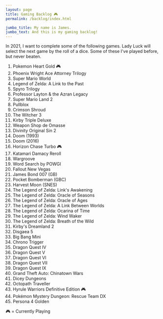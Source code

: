 ```yaml
---
layout: page
title: Gaming Backlog 🎮
permalink: /backlog/index.html

jumbo_title: My name is James.
jumbo_text: And this is my gaming backlog!
---
```


In 2021, I want to complete some of the following games. Lady Luck will select the next game by the roll of a dice. Some of these I've played before, but never beaten.

1. Pokemon Heart Gold 🎮
2. Phoenix Wright Ace Attorney Trilogy
1. Super Mario World
1. Legend of Zelda: A Link to the Past
1. Spyro Trilogy
1. Professor Layton & the Azran Legacy
1. Super Mario Land 2
1. Pullblox
1. Crimson Shroud
1. The Witcher 3
1. Kirby Triple Deluxe
1. Weapon Shop de Omasse
1. Divinity Original Sin 2
1. Doom (1993)
1. Doom (2016)
1. Horizon Chase Turbo 🎮
1. Katamari Damacy Reroll
1. Wargroove
1. Word Search by POWGI
1. Fallout New Vegas
1. James Bond 007 (GB)
1. Pocket Bomberman (GBC)
1. Harvest Moon (SNES)
1. The Legend of Zelda: Link's Awakening
1. The Legend of Zelda: Oracle of Seasons
1. The Legend of Zelda: Oracle of Ages
1. The Legend of Zelda: A Link Between Worlds
1. The Legend of Zelda: Ocarina of Time
1. The Legend of Zelda: Wind Waker
1. The Legend of Zelda: Breath of the Wild
1. Kirby's Dreamland 2
1. Disgaea 5
1. Big Bang Mini
1. Chrono Trigger
1. Dragon Quest IV
1. Dragon Quest V
1. Dragon Quest VI
1. Dragon Quest VII
1. Dragon Quest IX
1. Grand Theft Auto: Chinatown Wars
1. Dicey Dungeons
1. Octopath Traveller
1. Hyrule Warriors Definitive Edition 🎮
1. Pokémon Mystery Dungeon: Rescue Team DX
1. Persona 4 Golden

🎮 = Currently Playing

